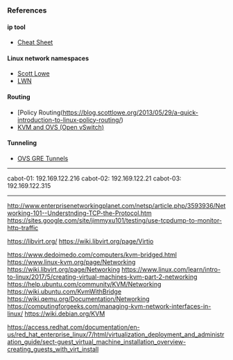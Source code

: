 
### References

#### ip tool
* [Cheat Sheet](https://access.redhat.com/sites/default/files/attachments/rh_ip_command_cheatsheet_1214_jcs_print.pdf)

#### Linux network namespaces
* [Scott Lowe](https://blog.scottlowe.org/2013/09/04/introducing-linux-network-namespaces/)
* [LWN](https://lwn.net/Articles/580893/)

#### Routing
* [Policy Routing(https://blog.scottlowe.org/2013/05/29/a-quick-introduction-to-linux-policy-routing/)
* [KVM and OVS (Open vSwitch)](https://blog.scottlowe.org/2013/05/30/a-use-case-for-policy-routing-with-kvm-and-open-vswitch/])

#### Tunneling
* [OVS GRE Tunnels](https://blog.scottlowe.org/2013/05/07/using-gre-tunnels-with-open-vswitch/)

---

cabot-01: 192.169.122.216
cabot-02: 192.169.122.21
cabot-03: 192.169.122.315

---

http://www.enterprisenetworkingplanet.com/netsp/article.php/3593936/Networking-101--Understnding-TCP-the-Protocol.htm
https://sites.google.com/site/jimmyxu101/testing/use-tcpdump-to-monitor-http-traffic


https://libvirt.org/
https://wiki.libvirt.org/page/Virtio


https://www.dedoimedo.com/computers/kvm-bridged.html
https://www.linux-kvm.org/page/Networking
https://wiki.libvirt.org/page/Networking
https://www.linux.com/learn/intro-to-linux/2017/5/creating-virtual-machines-kvm-part-2-networking
https://help.ubuntu.com/community/KVM/Networking
https://wiki.ubuntu.com/KvmWithBridge
https://wiki.qemu.org/Documentation/Networking
https://computingforgeeks.com/managing-kvm-network-interfaces-in-linux/
https://wiki.debian.org/KVM

https://access.redhat.com/documentation/en-us/red_hat_enterprise_linux/7/html/virtualization_deployment_and_administration_guide/sect-guest_virtual_machine_installation_overview-creating_guests_with_virt_install

